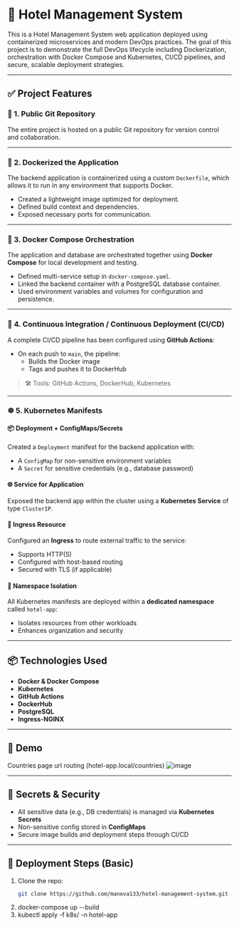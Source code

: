 # 🏨 Hotel Management System

This is a Hotel Management System web application deployed using containerized microservices and modern DevOps practices. The goal of this project is to demonstrate the full DevOps lifecycle including Dockerization, orchestration with Docker Compose and Kubernetes, CI/CD pipelines, and secure, scalable deployment strategies.

---

## ✅ Project Features

### 📁 1. Public Git Repository 
The entire project is hosted on a public Git repository for version control and collaboration.


---

### 🐳 2. Dockerized the Application 
The backend application is containerized using a custom `Dockerfile`, which allows it to run in any environment that supports Docker.

- Created a lightweight image optimized for deployment.
- Defined build context and dependencies.
- Exposed necessary ports for communication.

---

### 🧱 3. Docker Compose Orchestration 
The application and database are orchestrated together using **Docker Compose** for local development and testing.

- Defined multi-service setup in `docker-compose.yaml`.
- Linked the backend container with a PostgreSQL database container.
- Used environment variables and volumes for configuration and persistence.

---

### 🔄 4. Continuous Integration / Continuous Deployment (CI/CD) 
A complete CI/CD pipeline has been configured using **GitHub Actions**:

- On each push to `main`, the pipeline:
  - Builds the Docker image
  - Tags and pushes it to DockerHub

> 🛠 Tools: GitHub Actions, DockerHub, Kubernetes

---

### ☸️ 5. Kubernetes Manifests

#### 📦 Deployment + ConfigMaps/Secrets 
Created a `Deployment` manifest for the backend application with:

- A `ConfigMap` for non-sensitive environment variables
- A `Secret` for sensitive credentials (e.g., database password)

#### 🌐 Service for Application 
Exposed the backend app within the cluster using a **Kubernetes Service** of type `ClusterIP`.

#### 🚪 Ingress Resource 
Configured an **Ingress** to route external traffic to the service:

- Supports HTTP(S)
- Configured with host-based routing
- Secured with TLS (if applicable)


#### 🧪 Namespace Isolation 
All Kubernetes manifests are deployed within a **dedicated namespace** called `hotel-app`:

- Isolates resources from other workloads
- Enhances organization and security

---


## 📦 Technologies Used

- **Docker & Docker Compose**
- **Kubernetes**
- **GitHub Actions**
- **DockerHub**
- **PostgreSQL**
- **Ingress-NGINX**

---

## 📸 Demo
Countries page url routing (hotel-app.local/countries)
![image](https://github.com/user-attachments/assets/72b7c550-5382-47fe-9015-c4240b97acd9)

---

## 🔐 Secrets & Security

- All sensitive data (e.g., DB credentials) is managed via **Kubernetes Secrets**
- Non-sensitive config stored in **ConfigMaps**
- Secure image builds and deployment steps through CI/CD

---

## 🚀 Deployment Steps (Basic)

1. Clone the repo:
   ```bash
   git clone https://github.com/maneva133/hotel-management-system.git

2. docker-compose up --build
3. kubectl apply -f k8s/ -n hotel-app



